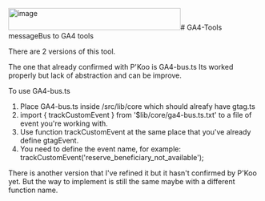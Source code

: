 <img width="344" height="44" alt="image" src="https://github.com/user-attachments/assets/b0e45471-d7c0-41b7-817a-6aa8ba2109bc" /># GA4-Tools
messageBus to GA4 tools

There are 2 versions of this tool.

The one that already confirmed with P'Koo is GA4-bus.ts
Its worked properly but lack of abstraction and can be improve.

To use GA4-bus.ts
1. Place GA4-bus.ts inside /src/lib/core which should alreafy have gtag.ts 
2. import { trackCustomEvent } from '$lib/core/ga4-bus.ts.txt' to a file of event you're working with.
3. Use function trackCustomEvent at the same place that you've already define gtagEvent.
4. You need to define the event name, for example:   trackCustomEvent('reserve_beneficiary_not_available');
   
There is another version that I've refined it but it hasn't confirmed by P'Koo yet.
But the way to implement is still the same maybe with a different function name.
